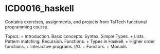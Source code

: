 # ICD0016_haskell

Contains exercises, assignments, and projects from TalTech functional programming course.

Topics: 
    + Introduction. Basic concepts. Syntax. Simple Types.
    + Lists. Pattern matching. Recursion. Functions. 
    + Types in Haskell. 
    + Higher order functions. 
    + Interactive programs. I/O.
    + Functors. 
    + Monads.
